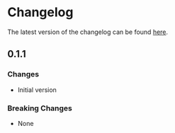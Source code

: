 # Changelog

The latest version of the changelog can be found [here](/Azure/bicep-registry-modules/blob/main/avm/ptn/authorization/role-definition/CHANGELOG.md).

## 0.1.1

### Changes

- Initial version

### Breaking Changes

- None
